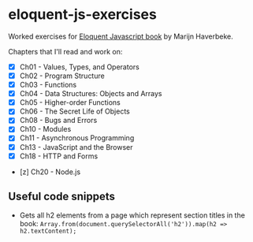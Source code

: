 # eloquent-js-exercises

Worked exercises for [Eloquent Javascript book](https://eloquentjavascript.net/) by Marijn Haverbeke.

Chapters that I'll read and work on:

-   [x] Ch01 - Values, Types, and Operators
-   [x] Ch02 - Program Structure
-   [x] Ch03 - Functions
-   [x] Ch04 - Data Structures: Objects and Arrays
-   [x] Ch05 - Higher-order Functions
-   [x] Ch06 - The Secret Life of Objects
-   [x] Ch08 - Bugs and Errors
-   [x] Ch10 - Modules
-   [x] Ch11 - Asynchronous Programming
-   [x] Ch13 - JavaScript and the Browser
-   [x] Ch18 - HTTP and Forms
-   [z] Ch20 - Node.js

## Useful code snippets

- Gets all h2 elements from a page which represent section titles in the book: `Array.from(document.querySelectorAll('h2')).map(h2 => h2.textContent);` 